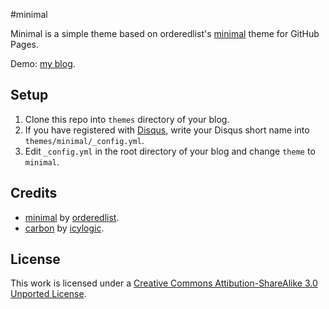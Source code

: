 #minimal

Minimal is a simple theme based on orderedlist's [minimal](https://github.com/orderedlist/minimal) theme for GitHub Pages.

Demo: [my blog](http://bitex.me/).

## Setup

 1. Clone this repo into `themes` directory of your blog.
 2. If you have registered with [Disqus](https://disqus.com/), write your Disqus short name into `themes/minimal/_config.yml`.
 3. Edit `_config.yml` in the root directory of your blog and change `theme` to `minimal`.

## Credits

 - [minimal](https://github.com/orderedlist/minimal) by [orderedlist](https://github.com/orderedlist).
 - [carbon](https://github.com/icylogic/carbon) by [icylogic](https://github.com/icylogic/carbon).

## License

This work is licensed under a [Creative Commons Attibution-ShareAlike 3.0 Unported License](http://creativecommons.org/licenses/by-sa/3.0/).